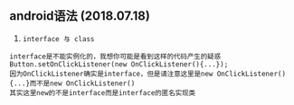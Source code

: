 ## android语法 (2018.07.18)
1. `interface 与 class`
```
interface是不能实例化的，我想你可能是看到这样的代码产生的疑惑
Button.setOnClickListener(new OnClickListener(){...});
因为OnClickListener确实是interface，但是请注意这里是new OnClickListener(){...}而不是new OnClickListener()
其实这里new的不是interface而是interface的匿名实现类
```